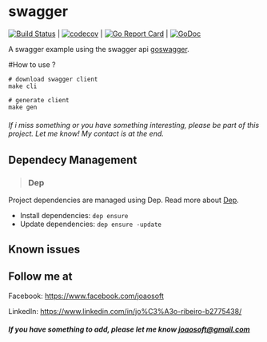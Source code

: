# swagger
[![Build Status](https://travis-ci.org/joaosoft/swagger.svg?branch=master)](https://travis-ci.org/joaosoft/swagger) | [![codecov](https://codecov.io/gh/joaosoft/swagger/branch/master/graph/badge.svg)](https://codecov.io/gh/joaosoft/swagger) | [![Go Report Card](https://goreportcard.com/badge/github.com/joaosoft/swagger)](https://goreportcard.com/report/github.com/joaosoft/swagger) | [![GoDoc](https://godoc.org/github.com/joaosoft/swagger?status.svg)](https://godoc.org/github.com/joaosoft/swagger)

A swagger example using the swagger api [goswagger](https://goswagger.io).

#How to use ?
```
# download swagger client
make cli

# generate client 
make gen
```

###### If i miss something or you have something interesting, please be part of this project. Let me know! My contact is at the end.

## Dependecy Management 
>### Dep

Project dependencies are managed using Dep. Read more about [Dep](https://github.com/golang/dep).
* Install dependencies: `dep ensure`
* Update dependencies: `dep ensure -update`

## Known issues

## Follow me at
Facebook: https://www.facebook.com/joaosoft

LinkedIn: https://www.linkedin.com/in/jo%C3%A3o-ribeiro-b2775438/

##### If you have something to add, please let me know joaosoft@gmail.com

